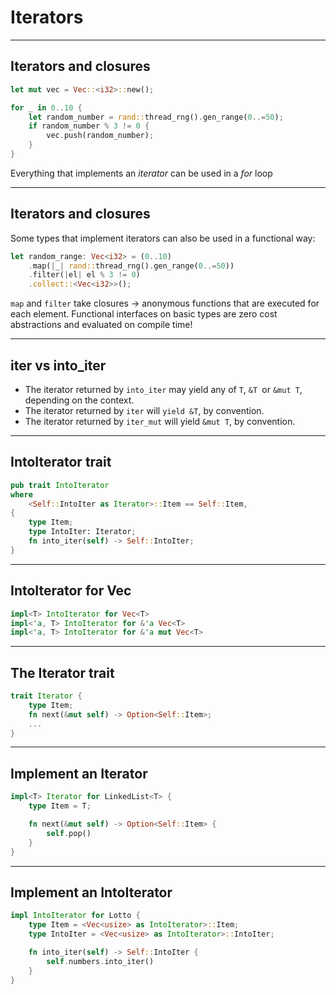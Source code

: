# Iterators

---

## Iterators and closures

```rust
let mut vec = Vec::<i32>::new();

for _ in 0..10 {
    let random_number = rand::thread_rng().gen_range(0..=50);
    if random_number % 3 != 0 {
        vec.push(random_number);
    }
}
```

Everything that implements an *iterator* can be used in a *for* loop

---

## Iterators and closures

Some types that implement iterators can also be used in a functional way:

```rust
let random_range: Vec<i32> = (0..10)
    .map(|_| rand::thread_rng().gen_range(0..=50))
    .filter(|el| el % 3 != 0)
    .collect::<Vec<i32>>();
```

`map` and `filter` take closures -> anonymous functions that are executed for each element.
Functional interfaces on basic types are zero cost abstractions and evaluated on compile time!

---

## iter vs into_iter

- The iterator returned by `into_iter` may yield any of `T`, `&T `or `&mut T`, depending on the context.
- The iterator returned by `iter` will `yield &T`, by convention.
- The iterator returned by `iter_mut` will yield `&mut T`, by convention.

---

## IntoIterator trait

```rust
pub trait IntoIterator 
where
    <Self::IntoIter as Iterator>::Item == Self::Item, 
{
    type Item;
    type IntoIter: Iterator;
    fn into_iter(self) -> Self::IntoIter;
}
```

---

## IntoIterator for Vec

```rust
impl<T> IntoIterator for Vec<T>
impl<'a, T> IntoIterator for &'a Vec<T>
impl<'a, T> IntoIterator for &'a mut Vec<T>
```

---

## The Iterator trait

```rust
trait Iterator {
    type Item;
    fn next(&mut self) -> Option<Self::Item>;
    ...
}
```

---

## Implement an Iterator

```rust
impl<T> Iterator for LinkedList<T> {
    type Item = T;

    fn next(&mut self) -> Option<Self::Item> {
        self.pop()
    }
}
```

---


## Implement an IntoIterator

```rust
impl IntoIterator for Lotto {
    type Item = <Vec<usize> as IntoIterator>::Item;
    type IntoIter = <Vec<usize> as IntoIterator>::IntoIter;

    fn into_iter(self) -> Self::IntoIter {
        self.numbers.into_iter()
    }
}
```
